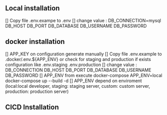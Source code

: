 ## Local installation

[] Copy file .env.exampe to .env
[] change value :
        DB_CONNECTION=mysql
        DB_HOST
        DB_PORT
        DB_DATABASE
        DB_USERNAME
        DB_PASSWORD
## docker installation
[] APP_KEY on configuration generate manually
[] Copy file .env.example to .docker/.env.${APP_ENV} or check for staging and production if exists configuration like .env.staging .env.production
[] change value :
        DB_CONNECTION
        DB_HOST
        DB_PORT
        DB_DATABASE
        DB_USERNAME
        DB_PASSWORD
[] APP_ENV from execute docker-compose 
    APP_ENV=local docker-compose up --build -d
[] APP_ENV depend on enviroment (local:local developer, staging: staging server, custom: custom server, production: production server)

## CICD Installation 

